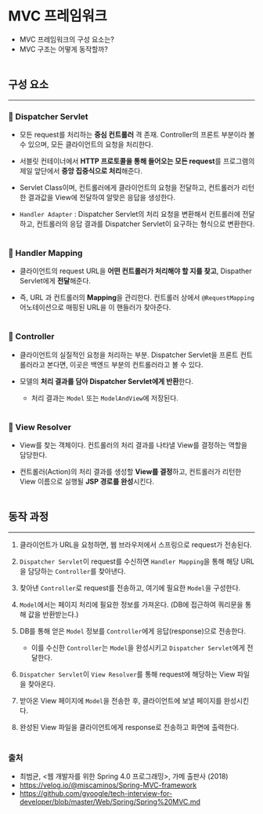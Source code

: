 # MVC 프레임워크
- MVC 프레임워크의 구성 요소는?
- MVC 구조는 어떻게 동작할까? 
<br></br>


## 구성 요소
---
### 📌 Dispatcher Servlet
- 모든 request를 처리하는 **중심 컨트롤러** 격 존재. Controller의 프론트 부분이라 볼 수 있으며, 모든 클라이언트의 요청을 처리한다.

- 서블릿 컨테이너에서 **HTTP 프로토콜을 통해 들어오는 모든 request**를 프로그램의 제일 앞단에서 **중앙 집중식으로 처리**해준다.

- Servlet Class이며, 컨트롤러에게 클라이언트의 요청을 전달하고, 컨트롤러가 리턴한 결과값을 View에 전달하여 알맞은 응답을 생성한다.

- `Handler Adapter` : Dispatcher Servlet의 처리 요청을 변환해서 컨트롤러에 전달하고, 컨트롤러의 응답 결과를 Dispatcher Servlet이 요구하는 형식으로 변환한다.
<br></br>


### 📌 Handler Mapping
- 클라이언트의 request URL을 **어떤 컨트롤러가 처리해야 할 지를 찾고**, Dispather Servlet에게 **전달**해준다.

- 즉, URL 과 컨트롤러의 **Mapping**을 관리한다. 컨트롤러 상에서 `@RequestMapping` 어노테이션으로 매핑된 URL을 이 핸들러가 찾아준다.
<br></br>


### 📌 Controller
- 클라이언트의 실질적인 요청을 처리하는 부분. Dispatcher Servlet을 프론트 컨트롤러라고 본다면, 이곳은 백엔드 부분의 컨트롤러라고 볼 수 있다.

- 모델의 **처리 결과를 담아 Dispatcher Servlet에게 반환**한다.
    - 처리 결과는 `Model` 또는 `ModelAndView`에 저장된다.
<br></br>


### 📌 View Resolver
- View를 찾는 객체이다. 컨트롤러의 처리 결과를 나타낼 View를 결정하는 역할을 담당한다.

- 컨트롤러(Action)의 처리 결과를 생성할 **View를 결정**하고, 컨트롤러가 리턴한 View 이름으로 실행될 **JSP 경로를 완성**시킨다.
<br></br>


## 동작 과정
---
1. 클라이언트가 URL을 요청하면, 웹 브라우저에서 스프링으로 request가 전송된다.

2. `Dispatcher Servlet`이 request를 수신하면 `Handler Mapping`을 통해 해당 URL을 담당하는 `Controller`를 찾아낸다.

3. 찾아낸 `Controller`로 request를 전송하고, 여기에 필요한 `Model`을 구성한다.

4. `Model`에서는 페이지 처리에 필요한 정보를 가져온다. (DB에 접근하여 쿼리문을 통해 값을 반환받는다.)

5. DB를 통해 얻은 `Model` 정보를 `Controller`에게 응답(response)으로 전송한다. 
    - 이를 수신한 `Controller`는 `Model`을 완성시키고 `Dispatcher Servlet`에게 전달한다.

6. `Dispatcher Servlet`이 `View Resolver`를 통해 request에 해당하는 View 파일을 찾아온다.

7. 받아온 View 페이지에 `Model`을 전송한 후, 클라이언트에 보낼 페이지를 완성시킨다.

8. 완성된 View 파일을 클라이언트에게 response로 전송하고 화면에 출력한다.
<br></br>


### 출처
- 최범균, \<웹 개발자를 위한 Spring 4.0 프로그래밍\>, 가메 출판사 (2018)
- https://velog.io/@miscaminos/Spring-MVC-framework
- https://github.com/gyoogle/tech-interview-for-developer/blob/master/Web/Spring/Spring%20MVC.md